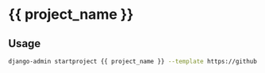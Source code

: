# {{ project_name }}

## Usage
```bash
django-admin startproject {{ project_name }} --template https://github.com/shinkeonkim/basic_django_template/archive/main.zip
```
